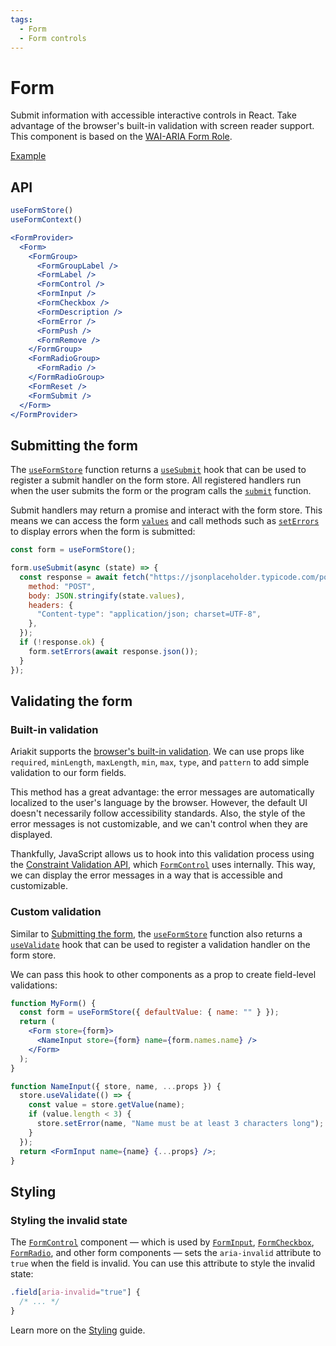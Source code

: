 ```yaml
---
tags:
  - Form
  - Form controls
---
```


# Form

<div data-description>

Submit information with accessible interactive controls in React. Take advantage of the browser's built-in validation with screen reader support. This component is based on the <a href="https://w3c.github.io/aria/#form">WAI-ARIA Form Role</a>.

</div>

<div data-tags></div>

<a href="../examples/form/index.react.tsx" data-playground>Example</a>

## API

```jsx
useFormStore()
useFormContext()

<FormProvider>
  <Form>
    <FormGroup>
      <FormGroupLabel />
      <FormLabel />
      <FormControl />
      <FormInput />
      <FormCheckbox />
      <FormDescription />
      <FormError />
      <FormPush />
      <FormRemove />
    </FormGroup>
    <FormRadioGroup>
      <FormRadio />
    </FormRadioGroup>
    <FormReset />
    <FormSubmit />
  </Form>
</FormProvider>
```

## Submitting the form

The [`useFormStore`](/reference/use-form-store) function returns a [`useSubmit`](/reference/use-form-store#usesubmit) hook that can be used to register a submit handler on the form store. All registered handlers run when the user submits the form or the program calls the [`submit`](/reference/use-form-store#submit) function.

Submit handlers may return a promise and interact with the form store. This means we can access the form [`values`](/reference/use-form-store#values) and call methods such as [`setErrors`](/reference/use-form-store#seterrors) to display errors when the form is submitted:

```js
const form = useFormStore();

form.useSubmit(async (state) => {
  const response = await fetch("https://jsonplaceholder.typicode.com/posts", {
    method: "POST",
    body: JSON.stringify(state.values),
    headers: {
      "Content-type": "application/json; charset=UTF-8",
    },
  });
  if (!response.ok) {
    form.setErrors(await response.json());
  }
});
```

## Validating the form

### Built-in validation

Ariakit supports the [browser's built-in validation](https://developer.mozilla.org/en-US/docs/Learn/Forms/Form_validation#using_built-in_form_validation). We can use props like `required`, `minLength`, `maxLength`, `min`, `max`, `type`, and `pattern` to add simple validation to our form fields.

This method has a great advantage: the error messages are automatically localized to the user's language by the browser. However, the default UI doesn't necessarily follow accessibility standards. Also, the style of the error messages is not customizable, and we can't control when they are displayed.

Thankfully, JavaScript allows us to hook into this validation process using the [Constraint Validation API](https://developer.mozilla.org/en-US/docs/Web/API/Constraint_validation), which [`FormControl`](/reference/form-control) uses internally. This way, we can display the error messages in a way that is accessible and customizable.

### Custom validation

Similar to [Submitting the form](#submitting-the-form), the [`useFormStore`](/reference/use-form-store) function also returns a [`useValidate`](/reference/use-form-store#usevalidate) hook that can be used to register a validation handler on the form store.

We can pass this hook to other components as a prop to create field-level validations:

```jsx
function MyForm() {
  const form = useFormStore({ defaultValue: { name: "" } });
  return (
    <Form store={form}>
      <NameInput store={form} name={form.names.name} />
    </Form>
  );
}

function NameInput({ store, name, ...props }) {
  store.useValidate(() => {
    const value = store.getValue(name);
    if (value.length < 3) {
      store.setError(name, "Name must be at least 3 characters long");
    }
  });
  return <FormInput name={name} {...props} />;
}
```

## Styling

### Styling the invalid state

The [`FormControl`](/reference/form-control) component — which is used by [`FormInput`](/reference/form-input), [`FormCheckbox`](/reference/form-checkbox), [`FormRadio`](/reference/form-radio), and other form components — sets the `aria-invalid` attribute to `true` when the field is invalid. You can use this attribute to style the invalid state:

```css
.field[aria-invalid="true"] {
  /* ... */
}
```

Learn more on the [Styling](/guide/styling) guide.

